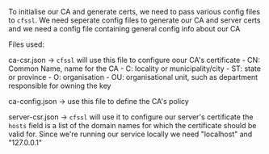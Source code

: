 To initialise our CA and generate certs, we need to pass various config files
to `cfssl`. We need seperate config files to generate our CA and server certs and
we need a config file containing general config info about our CA

Files used:

ca-csr.json -> `cfssl` will use this file to configure oour CA's certificate
    - CN: Common Name, name for the CA
    - C: locality or municipality/city
    - ST: state or province
    - O: organisation
    - OU: organisational unit, such as department responsible for owning the key

ca-config.json -> use this file to define the CA's policy

server-csr.json -> `cfssl` will use it to configure our server's certificate
    the `hosts` field is a list of the domain names for which the certificate should be
    valid for. Since we're running our service locally we need "localhost" and "127.0.0.1"